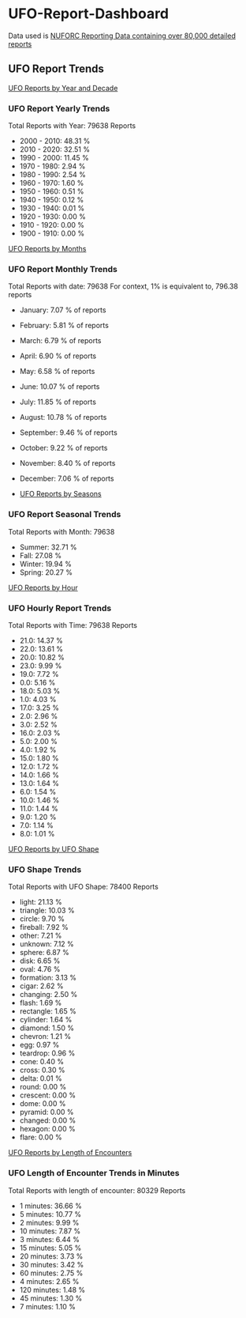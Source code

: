 # UFO-Report-Dashboard

Data used is [NUFORC Reporting Data containing over 80,000 detailed reports](https://www.kaggle.com/NUFORC/ufo-sightings)

## UFO Report Trends
[UFO Reports by Year and Decade](https://8codebuff8.github.io/UFO-Report-Dashboard/html/years.html)

### UFO Report Yearly Trends
Total Reports with Year: 79638 Reports

* 2000 - 2010:  48.31 %
* 2010 - 2020:  32.51 %
* 1990 - 2000:  11.45 %
* 1970 - 1980:  2.94 %
* 1980 - 1990:  2.54 %
* 1960 - 1970:  1.60 %
* 1950 - 1960:  0.51 %
* 1940 - 1950:  0.12 %
* 1930 - 1940:  0.01 %
* 1920 - 1930:  0.00 %
* 1910 - 1920:  0.00 %
* 1900 - 1910:  0.00 %


[UFO Reports by Months](https://8codebuff8.github.io/UFO-Report-Dashboard/html/months.html)

### UFO Report Monthly Trends
Total Reports with date:  79638
For context, 1% is equivalent to, 796.38 reports

* January: 7.07 % of reports
* February: 5.81 % of reports
* March: 6.79 % of reports
* April: 6.90 % of reports
* May: 6.58 % of reports
* June: 10.07 % of reports
* July: 11.85 % of reports
* August: 10.78 % of reports
* September: 9.46 % of reports
* October: 9.22 % of reports
* November: 8.40 % of reports
* December: 7.06 % of reports


* [UFO Reports by Seasons](https://8codebuff8.github.io/UFO-Report-Dashboard/html/seasons.html)

### UFO Report Seasonal Trends
Total Reports with Month: 79638

* Summer:  32.71 %
* Fall:  27.08 %
* Winter:  19.94 %
* Spring:  20.27 %


[UFO Reports by Hour](https://8codebuff8.github.io/UFO-Report-Dashboard/html/hours.html)

### UFO Hourly Report Trends
Total Reports with Time: 79638 Reports

* 21.0: 14.37 %
* 22.0: 13.61 %
* 20.0: 10.82 %
* 23.0: 9.99 %
* 19.0: 7.72 %
* 0.0: 5.16 %
* 18.0: 5.03 %
* 1.0: 4.03 %
* 17.0: 3.25 %
* 2.0: 2.96 %
* 3.0: 2.52 %
* 16.0: 2.03 %
* 5.0: 2.00 %
* 4.0: 1.92 %
* 15.0: 1.80 %
* 12.0: 1.72 %
* 14.0: 1.66 %
* 13.0: 1.64 %
* 6.0: 1.54 %
* 10.0: 1.46 %
* 11.0: 1.44 %
* 9.0: 1.20 %
* 7.0: 1.14 %
* 8.0: 1.01 %


[UFO Reports by UFO Shape](https://8codebuff8.github.io/UFO-Report-Dashboard/html/shapes.html)
### UFO Shape Trends
Total Reports with UFO Shape: 78400 Reports

* light: 21.13 %
* triangle: 10.03 %
* circle: 9.70 %
* fireball: 7.92 %
* other: 7.21 %
* unknown: 7.12 %
* sphere: 6.87 %
* disk: 6.65 %
* oval: 4.76 %
* formation: 3.13 %
* cigar: 2.62 %
* changing: 2.50 %
* flash: 1.69 %
* rectangle: 1.65 %
* cylinder: 1.64 %
* diamond: 1.50 %
* chevron: 1.21 %
* egg: 0.97 %
* teardrop: 0.96 %
* cone: 0.40 %
* cross: 0.30 %
* delta: 0.01 %
* round: 0.00 %
* crescent: 0.00 %
* dome: 0.00 %
* pyramid: 0.00 %
* changed: 0.00 %
* hexagon: 0.00 %
* flare: 0.00 %


[UFO Reports by Length of Encounters](https://8codebuff8.github.io/UFO-Report-Dashboard/html/encounter_lengths.html)

### UFO Length of Encounter Trends in Minutes
Total Reports with length of encounter: 80329 Reports

* 1 minutes: 36.66 %
* 5 minutes: 10.77 %
* 2 minutes: 9.99 %
* 10 minutes: 7.87 %
* 3 minutes: 6.44 %
* 15 minutes: 5.05 %
* 20 minutes: 3.73 %
* 30 minutes: 3.42 %
* 60 minutes: 2.75 %
* 4 minutes: 2.65 %
* 120 minutes: 1.48 %
* 45 minutes: 1.30 %
* 7 minutes: 1.10 %

